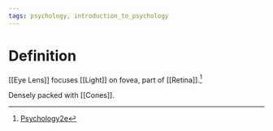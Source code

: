 ```yaml
---
tags: psychology, introduction_to_psychology
---
```


# Definition

[[Eye Lens]] focuses [[Light]] on fovea, part of [[Retina]].[^1]

Densely packed with [[Cones]].

[^1]: [Psychology2e](zotero://open-pdf/library/items/SSTBV7L5?page=166)